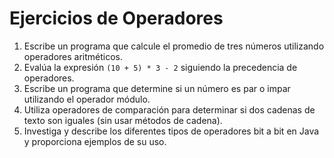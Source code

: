 # Ejercicios de Operadores

1. Escribe un programa que calcule el promedio de tres números utilizando operadores aritméticos.
2. Evalúa la expresión `(10 + 5) * 3 - 2` siguiendo la precedencia de operadores.
3. Escribe un programa que determine si un número es par o impar utilizando el operador módulo.
4. Utiliza operadores de comparación para determinar si dos cadenas de texto son iguales (sin usar métodos de cadena).
5. Investiga y describe los diferentes tipos de operadores bit a bit en Java y proporciona ejemplos de su uso.